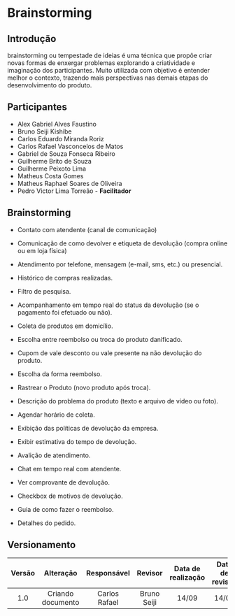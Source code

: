 # Brainstorming

## Introdução

brainstorming ou tempestade de ideias é uma técnica que propõe criar novas formas de enxergar problemas explorando a criatividade e imaginação dos participantes. Muito utilizada com objetivo é entender melhor o contexto, trazendo mais perspectivas nas demais etapas do desenvolvimento do produto.

## Participantes

- Alex Gabriel Alves Faustino
- Bruno Seiji Kishibe
- Carlos Eduardo Miranda Roriz
- Carlos Rafael Vasconcelos de Matos
- Gabriel de Souza Fonseca Ribeiro
- Guilherme Brito de Souza
- Guilherme Peixoto Lima
- Matheus Costa Gomes
- Matheus Raphael Soares de Oliveira
- Pedro Victor Lima Torreão - **Facilitador**

## Brainstorming

- Contato com atendente (canal de comunicação)

- Comunicação de como devolver e etiqueta de devolução (compra online ou em loja física)

- Atendimento por telefone, mensagem (e-mail, sms, etc.) ou presencial.

- Histórico de compras realizadas.

- Filtro de pesquisa.

- Acompanhamento em tempo real do status da devolução (se o pagamento foi efetuado ou não).

- Coleta de produtos em domicílio.

- Escolha entre reembolso ou troca do produto danificado.

- Cupom de vale desconto ou vale presente na não devolução do produto.

- Escolha da forma reembolso.

- Rastrear o Produto (novo produto após troca).

- Descrição do problema do produto (texto e arquivo de vídeo ou foto).

- Agendar horário de coleta.

- Exibição das políticas de devolução da empresa.

- Exibir estimativa do tempo de devolução.

- Avalição de atendimento.

- Chat em tempo real com atendente.

- Ver comprovante de devolução.

- Checkbox de motivos de devolução.

- Guia de como fazer o reembolso.

- Detalhes do pedido.

## Versionamento

| Versão |     Alteração     |  Responsável  | Revisor | Data de realização | Data de revisão
| :----: | :---------------: | :-----------: | :-----: | :---: | :---:
|  1.0   | Criando documento | Carlos Rafael | Bruno Seiji | 14/09 | 14/09
